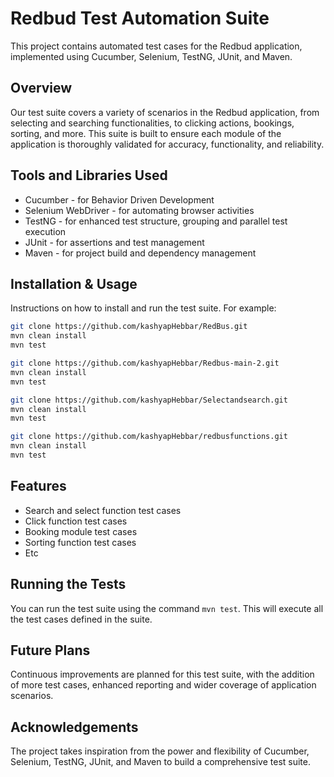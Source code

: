 # Redbud Test Automation Suite

This project contains automated test cases for the Redbud application, implemented using Cucumber, Selenium, TestNG, JUnit, and Maven.

## Overview

Our test suite covers a variety of scenarios in the Redbud application, from selecting and searching functionalities, to clicking actions, bookings, sorting, and more. This suite is built to ensure each module of the application is thoroughly validated for accuracy, functionality, and reliability.

## Tools and Libraries Used

* Cucumber - for Behavior Driven Development
* Selenium WebDriver - for automating browser activities
* TestNG - for enhanced test structure, grouping and parallel test execution
* JUnit - for assertions and test management
* Maven - for project build and dependency management

## Installation & Usage

Instructions on how to install and run the test suite. For example:

```sh
git clone https://github.com/kashyapHebbar/RedBus.git
mvn clean install
mvn test
```
```sh
git clone https://github.com/kashyapHebbar/Redbus-main-2.git
mvn clean install
mvn test
```
```sh
git clone https://github.com/kashyapHebbar/Selectandsearch.git
mvn clean install
mvn test
```
```sh
git clone https://github.com/kashyapHebbar/redbusfunctions.git
mvn clean install
mvn test
```
## Features

* Search and select function test cases
* Click function test cases
* Booking module test cases
* Sorting function test cases
* Etc

## Running the Tests

You can run the test suite using the command `mvn test`. This will execute all the test cases defined in the suite. 

## Future Plans

Continuous improvements are planned for this test suite, with the addition of more test cases, enhanced reporting and wider coverage of application scenarios.

## Acknowledgements

The project takes inspiration from the power and flexibility of Cucumber, Selenium, TestNG, JUnit, and Maven to build a comprehensive test suite.

